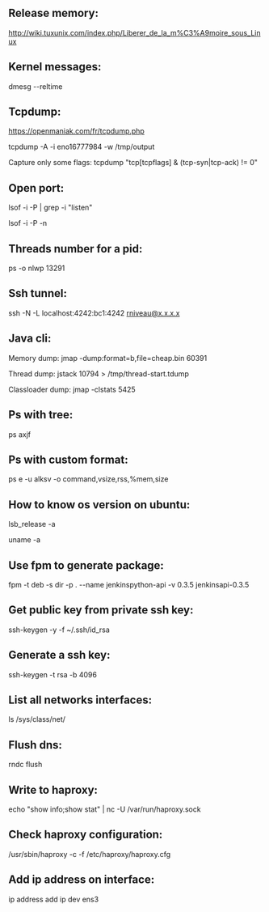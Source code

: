Release memory:
---------------
http://wiki.tuxunix.com/index.php/Liberer_de_la_m%C3%A9moire_sous_Linux


Kernel messages:
----------------
dmesg --reltime


Tcpdump:
--------
https://openmaniak.com/fr/tcpdump.php

tcpdump  -A -i  eno16777984  -w /tmp/output

Capture only some flags: tcpdump "tcp[tcpflags] & (tcp-syn|tcp-ack) != 0"

Open port:
----------
lsof -i -P | grep -i "listen"

lsof -i  -P -n


Threads number for a pid:
-------------------------
ps -o nlwp 13291


Ssh tunnel:
-----------
ssh -N -L localhost:4242:bc1:4242 rniveau@x.x.x.x


Java cli:
---------
Memory dump: jmap -dump:format=b,file=cheap.bin 60391

Thread dump: jstack 10794 > /tmp/thread-start.tdump

Classloader dump: jmap -clstats 5425


Ps with tree:
-------------

ps axjf

Ps with custom format:
----------------------

ps e -u alksv -o command,vsize,rss,%mem,size

How to know os version on ubuntu:
---------------------------------

lsb_release -a

uname -a

Use fpm to generate package:
----------------------------

fpm  -t deb -s dir -p . --name jenkinspython-api -v 0.3.5  jenkinsapi-0.3.5

Get public key from private ssh key:
------------------------------------

ssh-keygen -y -f ~/.ssh/id_rsa

Generate a ssh key:
-------------------

ssh-keygen -t rsa -b 4096


List all networks interfaces:
-----------------------------

ls /sys/class/net/

Flush dns:
----------

rndc flush

Write to haproxy:
-----------------

echo "show info;show stat" | nc -U /var/run/haproxy.sock

Check haproxy configuration:
----------------------------

/usr/sbin/haproxy -c -f /etc/haproxy/haproxy.cfg

Add ip address on interface:
----------------------------

ip address add ip dev ens3
